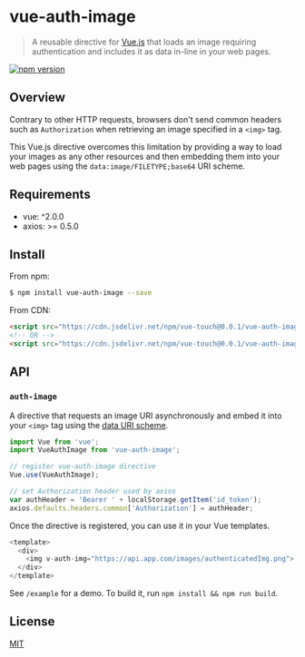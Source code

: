 # vue-auth-image

> A reusable directive for [Vue.js](https://github.com/vuejs/vue) that loads
> an image requiring authentication and includes it as data in-line in your web
> pages.

[![npm version](https://img.shields.io/npm/v/vue-auth-image.svg)](https://www.npmjs.com/package/vue-auth-image)

## Overview

Contrary to other HTTP requests, browsers don't send common headers such as
`Authorization` when retrieving an image specified in a `<img>` tag.

This Vue.js directive overcomes this limitation by providing a way to load your
images as any other resources and then embedding them into your web pages using
the `data:image/FILETYPE;base64` URI scheme.

## Requirements

- vue: ^2.0.0
- axios: >= 0.5.0

## Install

From npm:

``` sh
$ npm install vue-auth-image --save
```

From CDN:

``` html
<script src="https://cdn.jsdelivr.net/npm/vue-touch@0.0.1/vue-auth-image.js"></script>
<!-- OR -->
<script src="https://cdn.jsdelivr.net/npm/vue-touch@0.0.1/vue-auth-image.min.js"></script>
```

## API

### `auth-image`

A directive that requests an image URI asynchronously and embed it into your
`<img>` tag using the [data URI scheme](https://en.wikipedia.org/wiki/Data_URI_scheme).

``` js
import Vue from 'vue';
import VueAuthImage from 'vue-auth-image';

// register vue-auth-image directive
Vue.use(VueAuthImage);

// set Authorization header used by axios
var authHeader = 'Bearer ' + localStorage.getItem('id_token');
axios.defaults.headers.common['Authorization'] = authHeader;
```

Once the directive is registered, you can use it in your Vue templates.

``` js
<template>
  <div>
    <img v-auth-img="https://api.app.com/images/authenticatedImg.png">
  </div>
</template>
```

See `/example` for a demo. To build it, run `npm install && npm run build`.

## License

[MIT](https://opensource.org/licenses/MIT)
